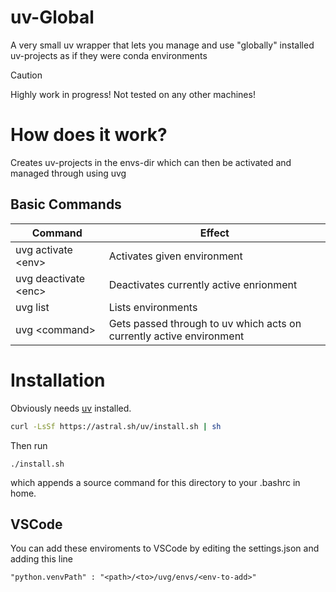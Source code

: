# uv-Global
A very small uv wrapper that lets you manage and use "globally" installed uv-projects as if they were conda environments

> [!CAUTION]
> Highly work in progress! Not tested on any other machines!

# How does it work?
Creates uv-projects in the envs-dir which can then be activated and managed through using uvg

## Basic Commands

|Command              |Effect |
|---------------------|--------|
|uvg activate \<env>  | Activates given environment |
|uvg deactivate \<enc>| Deactivates currently active enrionment |
|uvg list             | Lists environments |
|uvg \<command>       | Gets passed through to uv which acts on currently active environment |

# Installation
Obviously needs [uv](https://docs.astral.sh/uv/) installed.
```bash
curl -LsSf https://astral.sh/uv/install.sh | sh
```

Then run 
```
./install.sh
```
which appends a source command for this directory to your .bashrc in home.

## VSCode
You can add these enviroments to VSCode by editing the settings.json and adding this line
```
"python.venvPath" : "<path>/<to>/uvg/envs/<env-to-add>"
```

